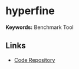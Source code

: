 # hyperfine

**Keywords:** Benchmark Tool

## Links

- [Code Repository](https://github.com/sharkdp/hyperfine)
